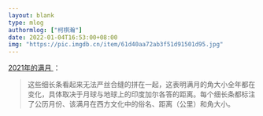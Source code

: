 ```yaml
---
layout: blank
type: mlog
authormlog: ["柯棋瀚"]
date: 2022-01-04T16:53:00+08:00
img: "https://pic.imgdb.cn/item/61d40aa72ab3f51d91501d95.jpg"
---
```


[2021年的满月 ](https://mp.weixin.qq.com/s/-4YoZJRBNiF2FcmRZMjMdg)：

> 这些细长条看起来无法严丝合缝的拼在一起，这表明满月的角大小全年都在变化，具体取决于月球与地球上的印度加尔各答的距离。每个细长条都标注了公历月份、该满月在西方文化中的俗名、距离（公里）和角大小。
